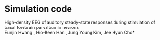 # Simulation code
High-density EEG of auditory steady-state responses during stimulation of basal forebrain parvalbumin neurons  
Eunjin Hwang , Hio-Been Han , Jung Young Kim, Jee Hyun Cho*
